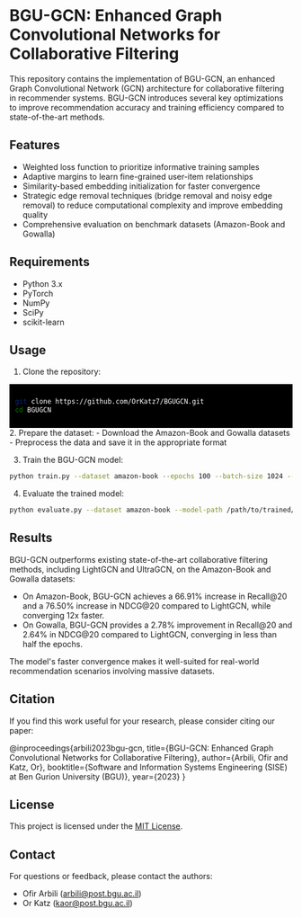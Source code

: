 # BGU-GCN: Enhanced Graph Convolutional Networks for Collaborative Filtering

This repository contains the implementation of BGU-GCN, an enhanced Graph Convolutional Network (GCN) architecture for collaborative filtering in recommender systems. BGU-GCN introduces several key optimizations to improve recommendation accuracy and training efficiency compared to state-of-the-art methods.

## Features

- Weighted loss function to prioritize informative training samples
- Adaptive margins to learn fine-grained user-item relationships
- Similarity-based embedding initialization for faster convergence
- Strategic edge removal techniques (bridge removal and noisy edge removal) to reduce computational complexity and improve embedding quality
- Comprehensive evaluation on benchmark datasets (Amazon-Book and Gowalla)

## Requirements

- Python 3.x
- PyTorch
- NumPy
- SciPy
- scikit-learn

## Usage

1. Clone the repository:

<div style="background-color: black; color: white; padding: 10px;">

```bash
git clone https://github.com/OrKatz7/BGUGCN.git
cd BGUGCN
```
</div>
2. Prepare the dataset:
- Download the Amazon-Book and Gowalla datasets
- Preprocess the data and save it in the appropriate format

3. Train the BGU-GCN model:
```bash
python train.py --dataset amazon-book --epochs 100 --batch-size 1024 --lr 0.001
```
4. Evaluate the trained model:
```bash
python evaluate.py --dataset amazon-book --model-path /path/to/trained/model
```
## Results

BGU-GCN outperforms existing state-of-the-art collaborative filtering methods, including LightGCN and UltraGCN, on the Amazon-Book and Gowalla datasets:

- On Amazon-Book, BGU-GCN achieves a 66.91% increase in Recall@20 and a 76.50% increase in NDCG@20 compared to LightGCN, while converging 12x faster.
- On Gowalla, BGU-GCN provides a 2.78% improvement in Recall@20 and 2.64% in NDCG@20 compared to LightGCN, converging in less than half the epochs.

The model's faster convergence makes it well-suited for real-world recommendation scenarios involving massive datasets.

## Citation

If you find this work useful for your research, please consider citing our paper:

@inproceedings{arbili2023bgu-gcn,
title={BGU-GCN: Enhanced Graph Convolutional Networks for Collaborative Filtering},
author={Arbili, Ofir and Katz, Or},
booktitle={Software and Information Systems Engineering (SISE) at Ben Gurion University (BGU)},
year={2023}
}

## License

This project is licensed under the [MIT License](LICENSE).

## Contact

For questions or feedback, please contact the authors:
- Ofir Arbili (arbili@post.bgu.ac.il)
- Or Katz (kaor@post.bgu.ac.il)
